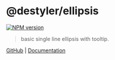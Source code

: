 # @destyler/ellipsis

[![NPM version](https://img.shields.io/npm/v/@destyler/ellipsis?color=a1b858&label=)](https://www.npmjs.com/package/@destyler/ellipsis)

> basic single line ellipsis with tooltip.

[GitHub](https://github.com/destyler/destyler) | [Documentation](https://destyler-dev.zeabur.app/)
